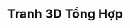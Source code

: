---
layout: "category-page"
title: "Tranh 3D Tổng Hợp"
description: "Tải miễn phí file đồ hoạ vector Tranh 3D Tổng Hợp png jpg pdf ai crd..."
permalink: "/category/tranh-3d-tong-hop/"
image: "/assets/images/affiliates.jpg"
color: "#121826"
---